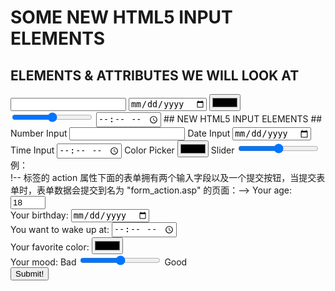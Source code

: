 # SOME NEW HTML5 INPUT ELEMENTS #
## ELEMENTS & ATTRIBUTES WE WILL LOOK AT ##
<input type="number">
<input type="date">
<input type="color">
<input type="range">
<input type="time">
## NEW HTML5 INPUT ELEMENTS ##
Number Input <input type="number">
Date Input <input type="date">
Time Input <input type="time">
Color Picker <input type="color">
Slider <input type="range">
例：
    <form action="http://ihome.ust.hk/~rossiter/cgi-bin/show_everything.php">!--<HTML <form> 标签的 action 属性下面的表单拥有两个输入字段以及一个提交按钮，当提交表单时，表单数据会提交到名为 "form_action.asp" 的页面：-->
      <label for="age">Your age:</label>
      <input type="number" min="0" max="99" step="1" value="18" id="age" name="age" required><br><!--type number 可以箭头选择，也可以直接填写，step代表箭头每次点击减少或增加的值，value为默认值，必填-->
      <label for="birthday">Your birthday:</label>
      <input type="date" id="birthday" name="birthday"><br><!--date,类似日历格式，可以直接填写年月日，也可日历填写-->
      <label for="wakeup">You want to wake up at:</label>
      <input type="time" id="wakeup" name="wakeup"><br><!--直接时间格式-->
      <label for="color">Your favorite color:</label>
      <input type="color" id="color" name="color"> <br><!--颜色按钮，很丰富-->
      <label for="mood">Your mood:</label>
      Bad <input type="range" min="0" max="100" step="5" value="50" id="mood" name="mood"> Good<br><!--进度条可以左右滑动-->
      <input type="submit" value="Submit!">	
    </form>
    
